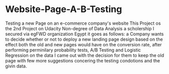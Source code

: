 # Website-Page-A-B-Testing
Testing a new Page on an e-commerce company's website
This Project os the 2nd Project on Udacity Non-degree of Data Analysis a scholership I secured via egFWD organization Egypt
it goes as follows: a Company wants to decide whether or not to deploy a new landing page design based on the effect both the old and new pages would have on the conversion rate, after performing perminilary probability tests, A/B Testing and Logistic Regression on the data I came out with the decision for them to keep the old page with few more suggestions concering the testing condotions and the givin data.
